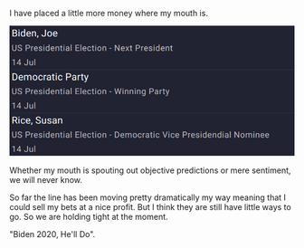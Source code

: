 I have placed a little more money where my mouth is.

![Bet image](/assets/images/biden-bet.png)

Whether my mouth is spouting out objective predictions or mere sentiment, we will never know.  

So far the line has been moving pretty dramatically my way meaning that I could sell my bets at a nice profit. But I think they are still have little ways to go. So we are holding tight at the moment.

"Biden 2020, He'll Do".
